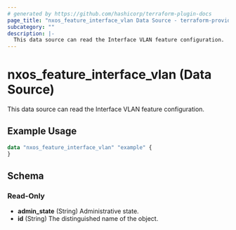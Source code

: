 ```yaml
---
# generated by https://github.com/hashicorp/terraform-plugin-docs
page_title: "nxos_feature_interface_vlan Data Source - terraform-provider-nxos"
subcategory: ""
description: |-
  This data source can read the Interface VLAN feature configuration.
---
```


# nxos_feature_interface_vlan (Data Source)

This data source can read the Interface VLAN feature configuration.

## Example Usage

```terraform
data "nxos_feature_interface_vlan" "example" {
}
```

<!-- schema generated by tfplugindocs -->
## Schema

### Read-Only

- **admin_state** (String) Administrative state.
- **id** (String) The distinguished name of the object.


